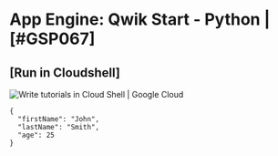 
# App Engine: Qwik Start - Python | [#GSP067]

## [Run in Cloudshell]
![Write tutorials in Cloud Shell | Google Cloud](https://cloud.google.com/static/shell/docs/images/cloudshelltutorial.png)

```
{
  "firstName": "John",
  "lastName": "Smith",
  "age": 25
}
```



